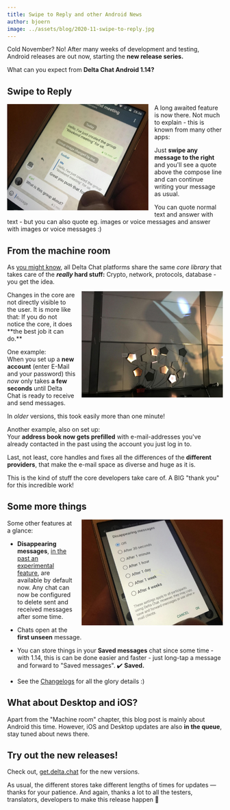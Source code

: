 ```yaml
---
title: Swipe to Reply and other Android News
author: bjoern
image: ../assets/blog/2020-11-swipe-to-reply.jpg
---
```


Cold November? No! After many weeks of development and testing,
Android releases are out now, starting the **new release series.**

What can you expect from **Delta Chat Android 1.14?**


## Swipe to Reply

<img src="../assets/blog/2020-11-swipe-to-reply.jpg" width="330" style="float: left; clear:both; margin-right:1em; margin-bottom:.2em;" alt="" />
A long awaited feature is now there.
Not much to explain - this is known from many other apps:

Just **swipe any message to the right**
and you'll see a quote above the compose line 
and can continue writing your message as usual.

You can quote normal text and answer with text -
but you can also quote eg. images or voice messages
and answer with images or voice messages :)


## From the machine room

As [you might know](2019-05-08-xyiv#the-coming-delta-chat-rustocalypse),
all Delta Chat platforms share the same _core library_
that takes care of the **_really_ hard stuff:**
Crypto, network, protocols, database - you get the idea.

<img src="../assets/blog/2020-11-machine-room.jpg" width="330" style="float: right; clear:both; margin-left:1em; margin-bottom:.2em;" alt="" />
Changes in the core are not directly visible to the user.
It is more like that:
If you do not notice the core, it does **the best job it can do.**

One example:  
When you set up a **new account**
(enter E-Mail and your password)
this _now_ only takes **a few seconds** until Delta Chat
is ready to receive and send messages.

In _older_ versions, this took easily more than one minute!

Another example, also on set up:  
Your **address book now gets prefilled** with e-mail-addresses 
you've already contacted in the past using the account you just log in to.

Last, not least, core handles and fixes
all the differences of the **different providers**,
that make the e-mail space as diverse and huge as it is.

This is the kind of stuff the core developers take care of.
A BIG "thank you" for this incredible work!


## Some more things

<img src="../assets/blog/2020-11-disappearing.jpg" width="330" style="float: right; clear:both; margin-left:1em; margin-bottom:.2em;" alt="" />
Some other features at a glance:

* **Disappearing messages**,
  [in the past an experimental feature](2020-07-30-summer-update#disappearing-messages),
  are available by default now.
  Any chat can now be configured 
  to delete sent and received messages after some time.
  
* Chats open at the **first unseen** message.
  
* You can store things in your **Saved messages** chat since some time -
  with 1.14, this is can be done easier and faster -
  just long-tap a message and forward to "Saved messages". ✔️ **Saved.**

* See the [Changelogs](download#changelogs) for all the glory details :)


## What about Desktop and iOS?

Apart from the "Machine room" chapter, 
this blog post is mainly about Android this time.
However, iOS and Desktop updates are also **in the queue**,
stay tuned about news there.


## Try out the new releases!

Check out,
[get.delta.chat](https://get.delta.chat) for the new versions.

As usual, the different stores take different lengths of times for updates — thanks for your patience. 
And again, thanks a lot to all the testers, translators, developers to make this release happen 🙏
